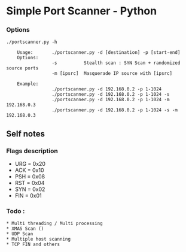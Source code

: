 # Simple Port Scanner - Python

### Options

```
./portscanner.py -h

    Usage:       ./portscanner.py -d [destination] -p [start-end]
    Options:
                 -s          Stealth scan : SYN Scan + randomized source ports
                 -m [ipsrc]  Masquerade IP source with [ipsrc]
    
    Example:
                 ./portscanner.py -d 192.168.0.2 -p 1-1024 
                 ./portscanner.py -d 192.168.0.2 -p 1-1024 -s
                 ./portscanner.py -d 192.168.0.2 -p 1-1024 -m 192.168.0.3
                 ./portscanner.py -d 192.168.0.2 -p 1-1024 -s -m 192.168.0.3
```

## Self notes

### Flags description

* URG = 0x20
* ACK = 0x10
* PSH = 0x08
* RST = 0x04
* SYN = 0x02
* FIN = 0x01


### Todo :
    * Multi threading / Multi processing
    * XMAS Scan ()
    * UDP Scan
    * Multiple host scanning
    * TCP FIN and others